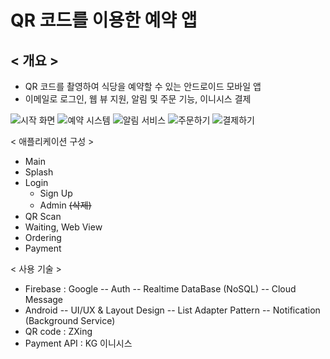# QR 코드를 이용한 예약 앱


## < 개요 >

- QR 코드를 촬영하여 식당을 예약할 수 있는 안드로이드 모바일 앱
- 이메일로 로그인, 웹 뷰 지원, 알림 및 주문 기능, 이니시스 결제

![시작 화면](C:/Users/user/Desktop/메인.jpg)
![예약 시스템](C:/Users/user/Desktop/예약.jpg)
![알림 서비스](C:/Users/user/Desktop/알림.jpg)
![주문하기](C:/Users/user/Desktop/주문.jpg)
![결제하기](C:/Users/user/Desktop/결제.jpg)


< 애플리케이션 구성 >

- Main
 - Splash
 - Login
   - Sign Up
   - Admin ~~(삭제)~~
- QR Scan
- Waiting, Web View
- Ordering
- Payment


< 사용 기술 >

- Firebase : Google
-- Auth
-- Realtime DataBase (NoSQL)
-- Cloud Message
- Android
-- UI/UX & Layout Design
-- List Adapter Pattern
-- Notification (Background Service)
- QR code : ZXing
- Payment API : KG 이니시스
